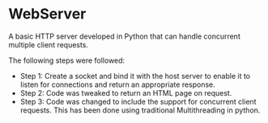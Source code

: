 # WebServer
A basic HTTP server developed in Python that can handle concurrent multiple client requests.

The following steps were followed:
- Step 1: Create a socket and bind it with the host server to enable it to listen for connections and return an appropriate response.
- Step 2: Code was tweaked to return an HTML page on request.
- Step 3: Code was changed to include the support for concurrent client requests. This has been done using traditional Multithreading in python.
